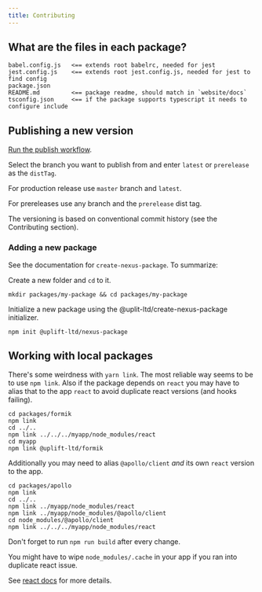 ```yaml
---
title: Contributing
---
```


## What are the files in each package?

```
babel.config.js   <== extends root babelrc, needed for jest
jest.config.js    <== extends root jest.config.js, needed for jest to find config
package.json
README.md         <== package readme, should match in `website/docs`
tsconfig.json     <== if the package supports typescript it needs to configure include
```

## Publishing a new version

[Run the publish workflow](https://github.com/uplift-ltd/nexus/actions/workflows/publish.yml).

Select the branch you want to publish from and enter `latest` or `prerelease` as the `distTag`.

For production release use `master` branch and `latest`.

For prereleases use any branch and the `prerelease` dist tag.

The versioning is based on conventional commit history (see the Contributing section).

### Adding a new package

See the documentation for `create-nexus-package`. To summarize:

Create a new folder and `cd` to it.

    mkdir packages/my-package && cd packages/my-package

Initialize a new package using the @uplit-ltd/create-nexus-package initializer.

    npm init @uplift-ltd/nexus-package

## Working with local packages

There's some weirdness with `yarn link`. The most reliable way seems to be to use `npm link`. Also
if the package depends on `react` you may have to alias that to the app `react` to avoid duplicate
react versions (and hooks failing).

    cd packages/formik
    npm link
    cd ../..
    npm link ../../../myapp/node_modules/react
    cd myapp
    npm link @uplift-ltd/formik

Additionally you may need to alias `@apollo/client` _and_ its own `react` version to the app.

    cd packages/apollo
    npm link
    cd ../..
    npm link ../myapp/node_modules/react
    npm link ../myapp/node_modules/@apollo/client
    cd node_modules/@apollo/client
    npm link ../../../myapp/node_modules/react

Don't forget to run `npm run build` after every change.

You might have to wipe `node_modules/.cache` in your app if you ran into duplicate react issue.

See [react docs](https://reactjs.org/warnings/invalid-hook-call-warning.html#duplicate-react) for
more details.
